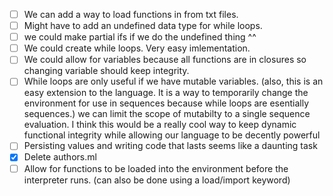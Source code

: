 - [ ] We can add a way to load functions in from txt files.
- [ ] Might have to add an undefined data type for while loops.
- [ ] we could make partial ifs if we do the undefined thing ^^
- [ ] We could create while loops. Very easy imlementation.
- [ ] We could allow for variables because all functions are in closures so changing
variable should keep integrity.
- [ ] While loops are only useful if we have mutable variables. (also, this is an easy 
extension to the language. It is a way to temporarily change the environment
for use in sequences because while loops are esentially sequences.) we can limit
the scope of mutabilty to a single sequence evaluation. I think this would be a 
really cool way to keep dynamic functional integrity while allowing our language
to be decently powerful
- [ ] Persisting values and writing code that lasts seems like a daunting task
- [x] Delete authors.ml
- [ ] Allow for functions to be loaded into the environment before the interpreter runs. (can also be done using a load/import keyword)
